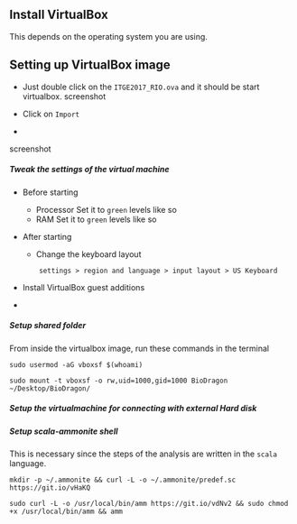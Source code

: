 ## Install VirtualBox 
This depends on the operating system you are using.

## Setting up VirtualBox image 

- Just double click on the `ITGE2017_RIO.ova` and it should be start virtualbox.
screenshot


- Click on `Import`
- 
screenshot

##### Tweak the settings of the virtual machine

- Before starting
    - Processor
    Set it to `green` levels like so
    - RAM
    Set it to `green` levels like so

- After starting
    -  Change the keyboard layout
    ```
        settings > region and language > input layout > US Keyboard
    ```
- Install VirtualBox guest additions
- 
##### Setup shared folder

From inside the virtualbox image, run these commands in the terminal
```
sudo usermod -aG vboxsf $(whoami)

sudo mount -t vboxsf -o rw,uid=1000,gid=1000 BioDragon ~/Desktop/BioDragon/
```
##### Setup the virtualmachine for connecting with external Hard disk



##### Setup scala-ammonite shell

This is necessary since the steps of the analysis are written in the `scala` language.
```
mkdir -p ~/.ammonite && curl -L -o ~/.ammonite/predef.sc https://git.io/vHaKQ

sudo curl -L -o /usr/local/bin/amm https://git.io/vdNv2 && sudo chmod +x /usr/local/bin/amm && amm

```
